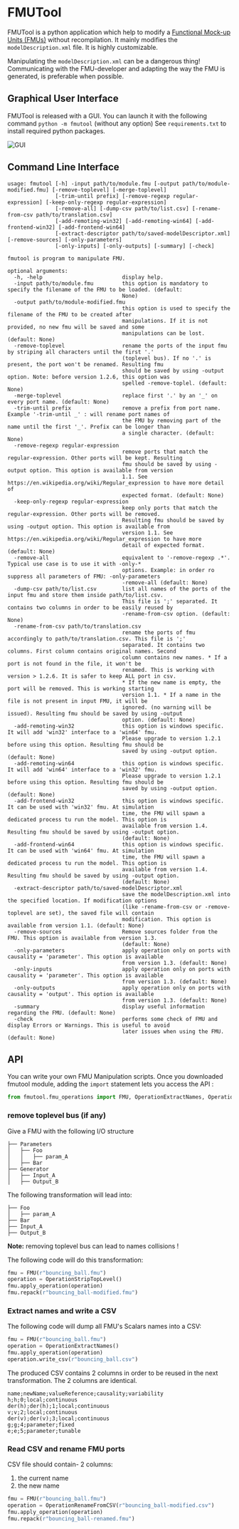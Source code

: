 # FMUTool

FMUTool is a python application which help to modify a [Functional Mock-up Units (FMUs)](http://fmi-standard.org/)
without recompilation. It mainly modifies the `modelDescription.xml` file. It is highly customizable.

Manipulating the `modelDescription.xml` can be a dangerous thing! Communicating with the FMU-developer and adapting
the way the FMU is generated, is preferable when possible.


## Graphical User Interface

FMUTool is released with a GUI. You can launch it with the following command `python -m fmutool` (without any option)
See `requirements.txt` to install required python packages.

![GUI](doc/fmutool.png "GUI")

## Command Line Interface

```
usage: fmutool [-h] -input path/to/module.fmu [-output path/to/module-modified.fmu] [-remove-toplevel] [-merge-toplevel]
               [-trim-until prefix] [-remove-regexp regular-expression] [-keep-only-regexp regular-expression]
               [-remove-all] [-dump-csv path/to/list.csv] [-rename-from-csv path/to/translation.csv]
               [-add-remoting-win32] [-add-remoting-win64] [-add-frontend-win32] [-add-frontend-win64]
               [-extract-descriptor path/to/saved-modelDescriptor.xml] [-remove-sources] [-only-parameters]
               [-only-inputs] [-only-outputs] [-summary] [-check]

fmutool is program to manipulate FMU.

optional arguments:
  -h, -help                         display help.
  -input path/to/module.fmu         this option is mandatory to specify the filename of the FMU to be loaded. (default:
                                    None)
  -output path/to/module-modified.fmu
                                    this option is used to specify the filename of the FMU to be created after
                                    manipulations. If it is not provided, no new fmu will be saved and some
                                    manipulations can be lost. (default: None)
  -remove-toplevel                  rename the ports of the input fmu by striping all characters until the first '.'
                                    (toplevel bus). If no '.' is present, the port won't be renamed. Resulting fmu
                                    should be saved by using -output option. Note: before version 1.2.6, this option was
                                    spelled -remove-toplel. (default: None)
  -merge-toplevel                   replace first '.' by an '_' on every port name. (default: None)
  -trim-until prefix                remove a prefix from port name. Example '-trim-until _' : will rename port names of
                                    the FMU by removing part of the name until the first '_'. Prefix can be longer than
                                    a single character. (default: None)
  -remove-regexp regular-expression
                                    remove ports that match the regular-expression. Other ports will be kept. Resulting
                                    fmu should be saved by using -output option. This option is available from version
                                    1.1. See https://en.wikipedia.org/wiki/Regular_expression to have more detail of
                                    expected format. (default: None)
  -keep-only-regexp regular-expression
                                    keep only ports that match the regular-expression. Other ports will be removed.
                                    Resulting fmu should be saved by using -output option. This option is available from
                                    version 1.1. See https://en.wikipedia.org/wiki/Regular_expression to have more
                                    detail of expected format. (default: None)
  -remove-all                       equivalent to '-remove-regexp .*'. Typical use case is to use it with -only-*
                                    options. Example: in order ro suppress all parameters of FMU: -only-parameters
                                    -remove-all (default: None)
  -dump-csv path/to/list.csv        list all names of the ports of the input fmu and store them inside path/to/list.csv.
                                    This file is ';' separated. It contains two columns in order to be easily reused by
                                    -rename-from-csv option. (default: None)
  -rename-from-csv path/to/translation.csv
                                    rename the ports of fmu accordingly to path/to/translation.csv. This file is ';'
                                    separated. It contains two columns. First column contains original names. Second
                                    column contains new names. * If a port is not found in the file, it won't be
                                    renamed. This is working with version > 1.2.6. It is safer to keep ALL port in csv.
                                    * If the new name is empty, the port will be removed. This is working starting
                                    version 1.1. * If a name in the file is not present in input FMU, it will be
                                    ignored. (no warning will be issued). Resulting fmu should be saved by using -output
                                    option. (default: None)
  -add-remoting-win32               this option is windows specific. It will add 'win32' interface to a 'win64' fmu.
                                    Please upgrade to version 1.2.1 before using this option. Resulting fmu should be
                                    saved by using -output option. (default: None)
  -add-remoting-win64               this option is windows specific. It will add 'win64' interface to a 'win32' fmu.
                                    Please upgrade to version 1.2.1 before using this option. Resulting fmu should be
                                    saved by using -output option. (default: None)
  -add-frontend-win32               this option is windows specific. It can be used with 'win32' fmu. At simulation
                                    time, the FMU will spawn a dedicated process tu run the model. This option is
                                    available from version 1.4. Resulting fmu should be saved by using -output option.
                                    (default: None)
  -add-frontend-win64               this option is windows specific. It can be used with 'win64' fmu. At simulation
                                    time, the FMU will spawn a dedicated process tu run the model. This option is
                                    available from version 1.4. Resulting fmu should be saved by using -output option.
                                    (default: None)
  -extract-descriptor path/to/saved-modelDescriptor.xml
                                    save the modelDescription.xml into the specified location. If modification options
                                    (like -rename-from-csv or -remove-toplevel are set), the saved file will contain
                                    modification. This option is available from version 1.1. (default: None)
  -remove-sources                   Remove sources folder from the FMU. This option is available from version 1.3.
                                    (default: None)
  -only-parameters                  apply operation only on ports with causality = 'parameter'. This option is available
                                    from version 1.3. (default: None)
  -only-inputs                      apply operation only on ports with causality = 'parameter'. This option is available
                                    from version 1.3. (default: None)
  -only-outputs                     apply operation only on ports with causality = 'output'. This option is available
                                    from version 1.3. (default: None)
  -summary                          display useful information regarding the FMU. (default: None)
  -check                            performs some check of FMU and display Errors or Warnings. This is useful to avoid
                                    later issues when using the FMU. (default: None)
```

## API

You can write your own FMU Manipulation scripts. Once you downloaded fmutool module, 
adding the `import` statement lets you access the API :

```python
from fmutool.fmu_operations import FMU, OperationExtractNames, OperationStripTopLevel, OperationRenameFromCSV
```

### remove toplevel bus (if any)

Give a FMU with the following I/O structure
```
├── Parameters
│   ├── Foo
│   │   ├── param_A
│   ├── Bar
├── Generator
│   ├── Input_A
│   ├── Output_B
```

The following transformation will lead into:
```
├── Foo
│   ├── param_A
├── Bar
├── Input_A
├── Output_B
```

**Note:** removing toplevel bus can lead to names collisions !

The following code will do this transformation: 
```python
fmu = FMU(r"bouncing_ball.fmu")
operation = OperationStripTopLevel()
fmu.apply_operation(operation)
fmu.repack(r"bouncing_ball-modified.fmu")
```

### Extract names and write a CSV

The following code will dump all FMU's Scalars names into a CSV:

```python
fmu = FMU(r"bouncing_ball.fmu")
operation = OperationExtractNames()
fmu.apply_operation(operation)
operation.write_csv(r"bouncing_ball.csv")
```

The produced CSV contains 2 columns in order to be reused in the next transformation.
The 2 columns are identical.

```csv
name;newName;valueReference;causality;variability
h;h;0;local;continuous
der(h);der(h);1;local;continuous
v;v;2;local;continuous
der(v);der(v);3;local;continuous
g;g;4;parameter;fixed
e;e;5;parameter;tunable
```

### Read CSV and rename FMU ports

CSV file should contain- 2 columns:
1. the current name
2. the new name

```python
fmu = FMU(r"bouncing_ball.fmu")
operation = OperationRenameFromCSV(r"bouncing_ball-modified.csv")
fmu.apply_operation(operation)
fmu.repack(r"bouncing_ball-renamed.fmu")
```
